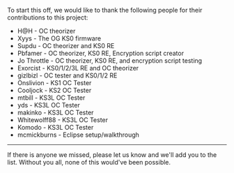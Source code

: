 To start this off, we would like to thank the following people for their contributions to this project:

- H@H - OC theorizer
- Xyys - The OG KS0 firmware
- Supdu - OC theorizer and KS0 RE
- Pbfamer - OC theorizer, KS0 RE, Encryption script creator
- Jo Throttle - OC theorizer, KS0 RE, and encryption script testing
- Exorcist - KS0/1/2/3L RE and OC theorizer
- gizlbizl - OC tester and KS0/1/2 RE
- Onslivion - KS1 OC Tester
- Cooljock - KS2 OC Tester
- mtbill - KS3L OC Tester
- yds - KS3L OC Tester
- makinko - KS3L OC Tester
- Whitewolff88 - KS3L OC Tester
- Komodo - KS3L OC Tester
- mcmickburns - Eclipse setup/walkthrough

_____________________
If there is anyone we missed, please let us know and we'll add you to the list.  Without you all, none of this would've been possible.